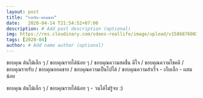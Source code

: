 ```yaml
---
layout: post
title: "รายรับ-ยอดขาย"
date:   2020-04-14 T21:54:52+07:00
description: # Add post description (optional)
img: https://res.cloudinary.com/sdees-reallife/image/upload/v1586876003/IMG_1595.jpg # Add image post (optional)
tags: [2020-04]
author: # Add name author (optional)
---
```

ขอบคุณ ต้นไม้เล็ก ๆ / ขอบคุณรายได้น้อย ๆ / ขอบคุณความสดชื่น ดีใจ / ขอบคุณความโชคดี / ขอบคุณรายรับ / ขอบคุณยอดขาย / ขอบคุณความเป็นไปได้ / ขอบคุณความสำเร็จ - เก็บเล็ก - ผสมน้อย

<i class="fa fa-child" style="color:plum"></i>

ขอบคุณ ต้นไม้เล็ก ๆ / ขอบคุณรายได้น้อย ๆ - วนได้ไม่รู้จบ :)
